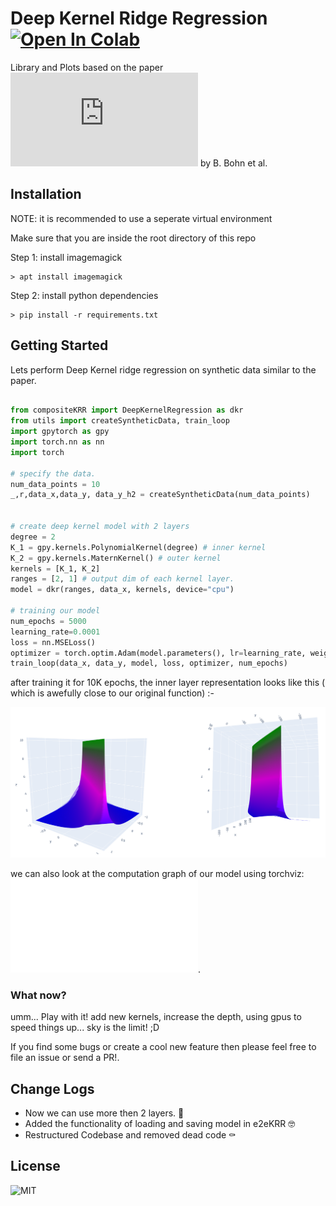 # Deep Kernel Ridge Regression [![Open In Colab](https://colab.research.google.com/assets/colab-badge.svg)](https://colab.research.google.com/drive/1kBMI1kXE2MNYYsn3zA9kInkhRkWi_MJB?usp=sharing)

Library and Plots based on the paper ![A representer theorem for Deep Kernel Learning](https://jmlr.org/papers/volume20/17-621/17-621.pdf) by B. Bohn et al.

## Installation

NOTE: it is recommended to use a seperate virtual environment

Make sure that you are inside the root directory of this repo

Step 1: install imagemagick

```Shell
> apt install imagemagick
```

Step 2: install python dependencies

```Shell
> pip install -r requirements.txt
```

## Getting Started

Lets perform Deep Kernel ridge regression on synthetic data similar to the paper.

```python

from compositeKRR import DeepKernelRegression as dkr
from utils import createSyntheticData, train_loop
import gpytorch as gpy
import torch.nn as nn
import torch

# specify the data.
num_data_points = 10
_,r,data_x,data_y, data_y_h2 = createSyntheticData(num_data_points)


# create deep kernel model with 2 layers
degree = 2
K_1 = gpy.kernels.PolynomialKernel(degree) # inner kernel
K_2 = gpy.kernels.MaternKernel() # outer kernel
kernels = [K_1, K_2]
ranges = [2, 1] # output dim of each kernel layer.
model = dkr(ranges, data_x, kernels, device="cpu")

# training our model
num_epochs = 5000
learning_rate=0.0001
loss = nn.MSELoss()
optimizer = torch.optim.Adam(model.parameters(), lr=learning_rate, weight_decay=1e-5)
train_loop(data_x, data_y, model, loss, optimizer, num_epochs)

```


after training it for 10K epochs, the inner layer representation looks like this ( which is awefully close to our original function)  :-

![inner layer representation](./assets/viz_inner_layer.png)

we can also look at the computation graph of our model using torchviz:
![link](./assets/comp_graph.pdf).

### What now?

umm... Play with it! add new kernels, increase the depth, using gpus to speed things up... sky is the limit! ;D

If you find some bugs or create a cool new feature then please feel free to file an issue or send a PR!.

## Change Logs

* Now we can use more then 2 layers. 🚀
* Added the functionality of loading and saving model in e2eKRR 🤓
* Restructured Codebase and removed dead code ⚰️

## License

![MIT](./LICENSE)
